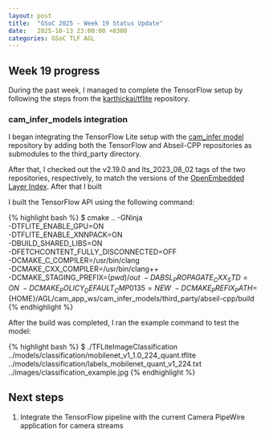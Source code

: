 ```yaml
---
layout: post
title:  "GSoC 2025 - Week 19 Status Update"
date:   2025-10-13 23:00:00 +0300
categories: GSoC TLF AGL 
---
```


## Week 19 progress

During the past week, I managed to complete the TensorFlow setup by following the steps from the [karthickai/tflite][1] 
repository.

### cam_infer_models integration

I began integrating the TensorFlow Lite setup with the [cam_infer model][2] repository by adding both the TensorFlow
and Abseil-CPP repositories as submodules to the third_party directory.

After that, I checked out the v2.19.0 and lts_2023_08_02 tags of the two repositories, respectively, to match the 
versions of the [OpenEmbedded Layer Index][3]. After that I built

I built the TensorFlow API using the following command:

{% highlight bash %}
    $ cmake .. -GNinja \
    -DTFLITE_ENABLE_GPU=ON \
    -DTFLITE_ENABLE_XNNPACK=ON \
    -DBUILD_SHARED_LIBS=ON \
    -DFETCHCONTENT_FULLY_DISCONNECTED=OFF \
    -DCMAKE_C_COMPILER=/usr/bin/clang \
    -DCMAKE_CXX_COMPILER=/usr/bin/clang++ \
    -DCMAKE_STAGING_PREFIX=$(pwd)/out \
    -DABSL_PROPAGATE_CXX_STD=ON \
    -DCMAKE_POLICY_DEFAULT_CMP0135=NEW \
    -DCMAKE_PREFIX_PATH=${HOME}/AGL/cam_app_ws/cam_infer_models/third_party/abseil-cpp/build
{% endhighlight %}

After the build was completed, I ran the example command to test the model:

{% highlight bash %}
    $  ./TFLiteImageClassification ../models/classification/mobilenet_v1_1.0_224_quant.tflite ../models/classification/labels_mobilenet_quant_v1_224.txt ../images/classification_example.jpg
{% endhighlight %}

## Next steps
1. Integrate the TensorFlow pipeline with the current Camera PipeWire application for camera streams

[1]: https://github.com/karthickai/tflite/
[2]: https://github.com/AElkenawy/cam_infer_models/
[3]: https://layers.openembedded.org/layerindex/branch/master/layers/
